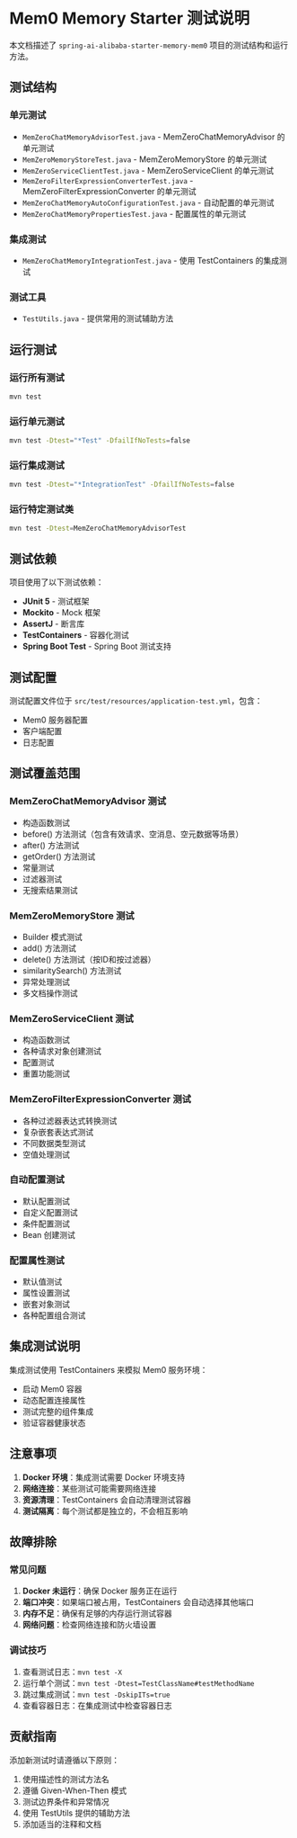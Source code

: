 # Mem0 Memory Starter 测试说明

本文档描述了 `spring-ai-alibaba-starter-memory-mem0` 项目的测试结构和运行方法。

## 测试结构

### 单元测试

- `MemZeroChatMemoryAdvisorTest.java` - MemZeroChatMemoryAdvisor 的单元测试
- `MemZeroMemoryStoreTest.java` - MemZeroMemoryStore 的单元测试
- `MemZeroServiceClientTest.java` - MemZeroServiceClient 的单元测试
- `MemZeroFilterExpressionConverterTest.java` - MemZeroFilterExpressionConverter 的单元测试
- `MemZeroChatMemoryAutoConfigurationTest.java` - 自动配置的单元测试
- `MemZeroChatMemoryPropertiesTest.java` - 配置属性的单元测试

### 集成测试

- `MemZeroChatMemoryIntegrationTest.java` - 使用 TestContainers 的集成测试

### 测试工具

- `TestUtils.java` - 提供常用的测试辅助方法

## 运行测试

### 运行所有测试

```bash
mvn test
```

### 运行单元测试

```bash
mvn test -Dtest="*Test" -DfailIfNoTests=false
```

### 运行集成测试

```bash
mvn test -Dtest="*IntegrationTest" -DfailIfNoTests=false
```

### 运行特定测试类

```bash
mvn test -Dtest=MemZeroChatMemoryAdvisorTest
```

## 测试依赖

项目使用了以下测试依赖：

- **JUnit 5** - 测试框架
- **Mockito** - Mock 框架
- **AssertJ** - 断言库
- **TestContainers** - 容器化测试
- **Spring Boot Test** - Spring Boot 测试支持

## 测试配置

测试配置文件位于 `src/test/resources/application-test.yml`，包含：

- Mem0 服务器配置
- 客户端配置
- 日志配置

## 测试覆盖范围

### MemZeroChatMemoryAdvisor 测试

- 构造函数测试
- before() 方法测试（包含有效请求、空消息、空元数据等场景）
- after() 方法测试
- getOrder() 方法测试
- 常量测试
- 过滤器测试
- 无搜索结果测试

### MemZeroMemoryStore 测试

- Builder 模式测试
- add() 方法测试
- delete() 方法测试（按ID和按过滤器）
- similaritySearch() 方法测试
- 异常处理测试
- 多文档操作测试

### MemZeroServiceClient 测试

- 构造函数测试
- 各种请求对象创建测试
- 配置测试
- 重置功能测试

### MemZeroFilterExpressionConverter 测试

- 各种过滤器表达式转换测试
- 复杂嵌套表达式测试
- 不同数据类型测试
- 空值处理测试

### 自动配置测试

- 默认配置测试
- 自定义配置测试
- 条件配置测试
- Bean 创建测试

### 配置属性测试

- 默认值测试
- 属性设置测试
- 嵌套对象测试
- 各种配置组合测试

## 集成测试说明

集成测试使用 TestContainers 来模拟 Mem0 服务环境：

- 启动 Mem0 容器
- 动态配置连接属性
- 测试完整的组件集成
- 验证容器健康状态

## 注意事项

1. **Docker 环境**：集成测试需要 Docker 环境支持
2. **网络连接**：某些测试可能需要网络连接
3. **资源清理**：TestContainers 会自动清理测试容器
4. **测试隔离**：每个测试都是独立的，不会相互影响

## 故障排除

### 常见问题

1. **Docker 未运行**：确保 Docker 服务正在运行
2. **端口冲突**：如果端口被占用，TestContainers 会自动选择其他端口
3. **内存不足**：确保有足够的内存运行测试容器
4. **网络问题**：检查网络连接和防火墙设置

### 调试技巧

1. 查看测试日志：`mvn test -X`
2. 运行单个测试：`mvn test -Dtest=TestClassName#testMethodName`
3. 跳过集成测试：`mvn test -DskipITs=true`
4. 查看容器日志：在集成测试中检查容器日志

## 贡献指南

添加新测试时请遵循以下原则：

1. 使用描述性的测试方法名
2. 遵循 Given-When-Then 模式
3. 测试边界条件和异常情况
4. 使用 TestUtils 提供的辅助方法
5. 添加适当的注释和文档
